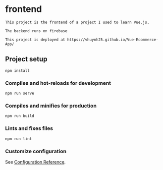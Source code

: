 # frontend

```
This project is the frontend of a project I used to learn Vue.js. 

The backend runs on firebase

This project is deployed at https://vhuynh25.github.io/Vue-Ecommerce-App/
```

## Project setup
```
npm install
```

### Compiles and hot-reloads for development
```
npm run serve
```

### Compiles and minifies for production
```
npm run build
```

### Lints and fixes files
```
npm run lint
```

### Customize configuration
See [Configuration Reference](https://cli.vuejs.org/config/).
